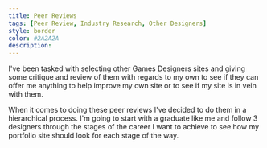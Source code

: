 ```yaml
---
title: Peer Reviews
tags: [Peer Review, Industry Research, Other Designers]
style: border
color: #2A2A2A
description: 
---
```

I've been tasked with selecting other Games Designers sites and giving some critique and review of them with regards to my own to see if they can offer me anything to help improve my own site or to see if my site is in vein with them. 

When it comes to doing these peer reviews I've decided to do them in a hierarchical process. I'm going to start with a graduate like me and follow 3 designers through the stages of the career I want to achieve to see how my portfolio site should look for each stage of the way. 